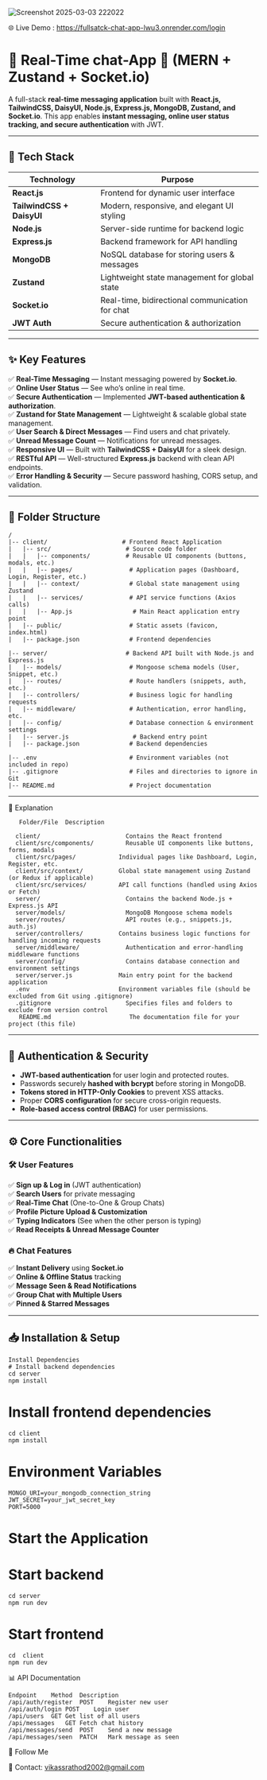 ![Screenshot 2025-03-03 222022](https://github.com/user-attachments/assets/f0f44be9-2ccf-4b74-a6c7-1045beae0bf9)

🌐 Live Demo : https://fullsatck-chat-app-lwu3.onrender.com/login

# 📩 Real-Time chat-App 🚀 (MERN + Zustand + Socket.io)  

A full-stack **real-time messaging application** built with **React.js, TailwindCSS, DaisyUI, Node.js, Express.js, MongoDB, Zustand, and Socket.io**. This app enables **instant messaging, online user status tracking, and secure authentication** with JWT.  

---

## 🚀 Tech Stack  

| Technology     | Purpose                                           |
|---------------|---------------------------------------------------|
| **React.js**  | Frontend for dynamic user interface               |
| **TailwindCSS + DaisyUI** | Modern, responsive, and elegant UI styling |
| **Node.js**   | Server-side runtime for backend logic             |
| **Express.js**| Backend framework for API handling                |
| **MongoDB**   | NoSQL database for storing users & messages       |
| **Zustand**   | Lightweight state management for global state     |
| **Socket.io** | Real-time, bidirectional communication for chat   |
| **JWT Auth**  | Secure authentication & authorization             |

---

## ✨ Key Features  

✅ **Real-Time Messaging** — Instant messaging powered by **Socket.io**.  
✅ **Online User Status** — See who’s online in real time.  
✅ **Secure Authentication** — Implemented **JWT-based authentication & authorization**.  
✅ **Zustand for State Management** — Lightweight & scalable global state management.  
✅ **User Search & Direct Messages** — Find users and chat privately.   
✅ **Unread Message Count** — Notifications for unread messages.   
✅ **Responsive UI** — Built with **TailwindCSS + DaisyUI** for a sleek design.  
✅ **RESTful API** — Well-structured **Express.js** backend with clean API endpoints.  
✅ **Error Handling & Security** — Secure password hashing, CORS setup, and validation.  

---

  ## 📂 Folder Structure  
    /
    |-- client/                     # Frontend React Application
    |   |-- src/                     # Source code folder
    |   |   |-- components/          # Reusable UI components (buttons, modals, etc.)
    |   |   |-- pages/                # Application pages (Dashboard, Login, Register, etc.)
    |   |   |-- context/              # Global state management using Zustand
    |   |   |-- services/             # API service functions (Axios calls)
    |   |   |-- App.js                 # Main React application entry point
    |   |-- public/                   # Static assets (favicon, index.html)
    |   |-- package.json              # Frontend dependencies

    |-- server/                      # Backend API built with Node.js and Express.js
    |   |-- models/                   # Mongoose schema models (User, Snippet, etc.)
    |   |-- routes/                   # Route handlers (snippets, auth, etc.)
    |   |-- controllers/              # Business logic for handling requests
    |   |-- middleware/               # Authentication, error handling, etc.
    |   |-- config/                   # Database connection & environment settings
    |   |-- server.js                  # Backend entry point
    |   |-- package.json              # Backend dependencies

    |-- .env                          # Environment variables (not included in repo)
    |-- .gitignore                    # Files and directories to ignore in Git
    |-- README.md                     # Project documentation 
    
  ---
  
  📌 Explanation
    
       Folder/File	Description                                                                            
   
      client/	                     Contains the React frontend                                           
      client/src/components/	     Reusable UI components like buttons, forms, modals                   
      client/src/pages/	           Individual pages like Dashboard, Login, Register, etc.                
      client/src/context/          Global state management using Zustand (or Redux if applicable)      
      client/src/services/         API call functions (handled using Axios or Fetch)                     
      server/	                     Contains the backend Node.js + Express.js API                        
      server/models/	             MongoDB Mongoose schema models                                       
      server/routes/	             API routes (e.g., snippets.js, auth.js)                              
      server/controllers/          Contains business logic functions for handling incoming requests     
      server/middleware/	         Authentication and error-handling middleware functions               
      server/config/	             Contains database connection and environment settings                
      server/server.js	           Main entry point for the backend application                        
      .env	                       Environment variables file (should be excluded from Git using .gitignore) 
      .gitignore	                 Specifies files and folders to exclude from version control           
       README.md	                  The documentation file for your project (this file) 

  ---

## 🔐 Authentication & Security  

- **JWT-based authentication** for user login and protected routes.  
- Passwords securely **hashed with bcrypt** before storing in MongoDB.  
- **Tokens stored in HTTP-Only Cookies** to prevent XSS attacks.  
- Proper **CORS configuration** for secure cross-origin requests.  
- **Role-based access control (RBAC)** for user permissions.  

---

## ⚙️ Core Functionalities  

### 🛠 User Features  
✅ **Sign up & Log in** (JWT authentication)  
✅ **Search Users** for private messaging  
✅ **Real-Time Chat** (One-to-One & Group Chats)  
✅ **Profile Picture Upload & Customization**  
✅ **Typing Indicators** (See when the other person is typing)  
✅ **Read Receipts & Unread Message Counter**  

### 🔥 Chat Features  
✅ **Instant Delivery** using **Socket.io**  
✅ **Online & Offline Status** tracking  
✅ **Message Seen & Read Notifications**  
✅ **Group Chat with Multiple Users**  
✅ **Pinned & Starred Messages** 

---

## 📥 Installation & Setup  
    Install Dependencies
    # Install backend dependencies
    cd server
    npm install

# Install frontend dependencies
    cd client
    npm install

# Environment Variables
    MONGO_URI=your_mongodb_connection_string
    JWT_SECRET=your_jwt_secret_key
    PORT=5000

# Start the Application
# Start backend
    cd server
    npm run dev

# Start frontend
    cd  client
    npm run dev

📊 API Documentation

    Endpoint	Method	Description
    /api/auth/register	POST	Register new user
    /api/auth/login	POST	Login user
    /api/users	GET	Get list of all users
    /api/messages	GET	Fetch chat history
    /api/messages/send	POST	Send a new message
    /api/messages/seen	PATCH	Mark message as seen

🔗 Follow Me

  📧 Contact: vikassrathod2002@gmail.com   

       

